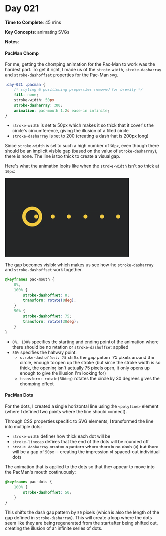 # Day 021

**Time to Complete**: 45 mins

**Key Concepts**: animating SVGs

**Notes**:

#### PacMan Chomp

For me, getting the chomping animation for the Pac-Man to work was the hardest part. To get it right, I made us of the `stroke-width`, `stroke-dasharray` and `stroke-dashoffset` properties for the Pac-Man svg.

```css
.day-021 .pacman {
	/* styling & positioning properties removed for brevity */
	fill: none;
	stroke-width: 50px;
	stroke-dasharray: 200;
	animation: pac-mouth 1.2s ease-in infinite;
}
```

- `stroke-width` is set to 50px which makes it so thick that it cover's the circle's circumference, giving the illusion of a filled circle
- `stroke-dasharray` is set to 200 (creating a dash that is 200px long)

Since `stroke-width` is set to such a high number of `50px`, even though there should be an implicit visible gap (based on the value of `stroke-dasharray`), there is none. The line is too thick to create a visual gap.

Here's what the animation looks like when the `stroke-width` isn't so thick at `10px`:

<img src="/entries/021/pacman-stroke.gif" width="400"/>

The gap becomes visible which makes us see how the `stroke-dasharray` and `stroke-dashoffset` work together.

```css
@keyframes pac-mouth {
	0%,
	100% {
		stroke-dashoffset: 0;
		transform: rotate(0deg);
	}
	50% {
		stroke-dashoffset: 75;
		transform: rotate(30deg);
	}
}
```

- `0%, 100%` specifies the starting and ending point of the animation where there should be no rotation or `stroke-dashoffset` applied
- `50%` specifies the halfway point:
  - `stroke-dashoffset: 75` shifts the gap pattern 75 pixels around the circle, enough to open up the stroke (but since the stroke width is so thick, the opening isn't actually 75 pixels open, it only opens up enough to give the illusion I'm looking for)
  - `transform: rotate(30deg)` rotates the circle by 30 degrees gives the chomping effect

#### PacMan Dots

For the dots, I created a single horizontal line using the `<polyline>` element (where I defined two points where the line should connect).

Through CSS properties specific to SVG elements, I transformed the line into multiple dots:

- `stroke-width` defines how thick each dot will be
- `stroke-linecap` defines that the end of the dots will be rounded off
- `stroke-dasharray` creates a pattern where there is no dash (`0`) but there will be a gap of `50px` -- creating the impression of spaced-out individual dots

The animation that is applied to the dots so that they appear to move into the PacMan's mouth continuously:

```css
@keyframes pac-dots {
	100% {
		stroke-dashoffset: 50;
	}
}
```

This shifts the dash gap pattern by `50` pixels (which is also the length of the gap defined in `stroke-dasharray`). This will create a loop where the dots seem like they are being regenerated from the start after being shifted out, creating the illusion of an infinite series of dots.
